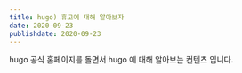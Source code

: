 ```yaml
---
title: hugo) 휴고에 대해 알아보자
date: 2020-09-23
publishdate: 2020-09-23
---
```


hugo 공식 홈페이지를 돌면서 hugo 에 대해 알아보는 컨텐츠 입니다. 
